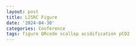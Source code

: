 ```yaml
---
layout: post
title: LISRC Figure
date: '2024-04-30'
categories: Conference
tags: figure QRcode scallop acidification pCO2
---
```

